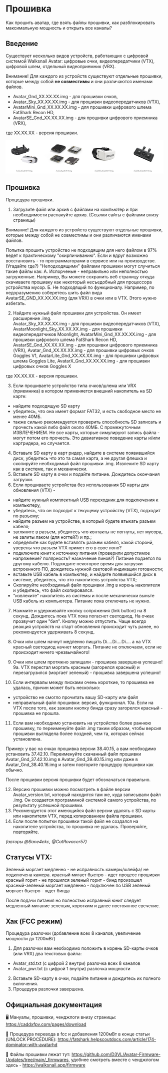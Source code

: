 # Прошивка
Как прошить аватар, где взять файлы прошивки, как разблокировать максимальную мощность и открыть все каналы?

## Введение
Существует несколько видов устройств, работающих с цифровой системой Walksnail Avatar: цифровые очки, видеопередатчики (VTX), цифровой шлем, отдельный видеоприемник (VRX).

Внимание! Для каждого из устройств существуют отдельные прошивки, которые между собой **не совместимы** и они различаются именами файлов.

* Avatar_Gnd_XX.XX.XX.img - для прошивки очков,
* Avatar_Sky_XX.XX.XX.img - для прошивки видеопередатчиков (VTX),
* AvatarMini_Gnd_XX.XX.XX.img - для прошивки цифрового шлема FatShark Recon HD,
* AvatarSE_Gnd_XX.XX.XX.img  - для прошивки цифрового приемника (VRX),

где XX.XX.XX - версия прошивки.

![](./assets/firmware.jpg)

## Прошивка

Процедура прошивки.

1. Загрузите файл или архив с файлами на компьютер и при необходимости распакуйте архив. (Ссылки сайты с файлами внизу страницы) 

Внимание! Для каждого из устройств существуют отдельные прошивки, которые между собой не совместимы и они различаются именами файлов.

Попытка прошить устройство не подходящим для него файлом в 97% ведет к практическому "окирпичиванию". Если и вдруг возможно восстановить - то программаторами в сервисе или на производстве. (Угадайте где?)
"Неподходящими" файлами прошивки могут случиться такие файлы как:
А. Испорченые - неправильно или неполностью загруженные. Например, Вы можете сохранить веб страницу откуда скачиваете прошивку как некоторый несъедобный для процессора устройства мусор.
Б. Не подходящий по функционалу. Например, по недоразумению соберетесь шить файл вида AvatarSE_GND_XX.XX.XX.img (для VRX) в очки или в VTX. Этого нужно избегать.

2. Найдите нужный файл прошивки для устройства. Он имеет расширение .img.     
    Avatar_Sky_XX.XX.XX.img - для прошивки видеопередатчиков (VTX),
    AvatarMoonlight_Sky_XX.XX.XX.img - для прошивки видеопередатчиков Moonlight,
    AvatarMini_Gnd_XX.XX.XX.img - для прошивки цифрового шлема FatShark Recon HD,
    AvatarSE_Gnd_XX.XX.XX.img - для прошивки цифрового приемника (VRX),
    Avatar_Gnd_XX.XX.XX.img - для прошивки цифровых очков Goggles V1,
    AvatarLite_Gnd_XX.XX.XX.img - для прошивки цифровых шлема Goggles Lite,
    AvatarX_Gnd_XX.XX.XX.img - для прошивки цифровых очков Goggles Х

где XX.XX.XX - версия прошивки.

3. Если прошиваете устройство типа очков/шлема или VRX (приемника) в котором применяется внешний накопитель на SD карте:
 - найдите подходящую SD карту
 - убедитесь, что она имеет формат FAT32, и есть свободное место не менее 40МБ.
 - также сильно рекомендуется проверить способность SD записать и прочесть какой либо файл около 40МБ. С промежуточным ИЗВЛЕЧЕНИЕМ.  Не все карты, которые симулируют запись файла - могут потом его прочесть. Это девиативное поведение карты и/или картридера, но случается.
4. Вставьте SD карту в карт ридер, найдите в системе появившийся диск, убедитесь что это та самая карта, а не другая флешка и скопируйте необходимый файл прошивки .img. Извлеките SD карту как в системе, так и механически. 
5. Вставьте SD карту в очки и подайте питание. Дождитесь окончания загрузки.
6. Если прошиваете устройства без использования SD карты для обновления (VTX) - 
- найдите нужный комплектный USB переходник для подключения к компьютеру, 
- убедитесь, что он подходит к текущему устройству (VTX), подходит по разъему;
- найдите разъем на устройстве, в который будете втыкать разъем кабеля;
- загляните в разъем, убедитесь что контакты не погнуты, нет мусора, не залиты лаком (для ногтей?) и пр.;
- определите как будете вставлять разъем кабеля, какой сторонй, уверены что разъем VTX примет его в свое лоно?
- подключите юнит к источнику питания (проверили допустимое напряжение? полярность? назначение пинов?) Питание подается по другому кабелю. Подождите некоторое время для загрузки встроенного ПО, дождитесь нужной световой индикации готовности;
- вставьте USB кабель в компьютер, и найдите появившийся диск в системе, убедитесь, что это накопитель устройства VTX;
- Скопируйте необходимый файл прошивки .img в корень накопителя и убедитесь, что файл скопировался.
- "извлеките" накопитель из системы и после механически выньте USB кабель из компьютера. Питание пока отключать не нужно.
7. Нажмите и удерживайте кнопку сопряжения (link button) на 8 секунд. Дождитесь пока VTX пока погаснет светодиод, На очках прозвучит один "бип". Кнопку можно отпустить. Чаще всегдо реакция устройств на старт обновления происходит чуть ранее, но рекомендуется удерживать 8 секунд.
8. Очки или шлем начнут медленно пищать Di....Di....Di.... а на VTX красный светодиод начнет моргать. Питание не отключаем, если не происходит ничего чрезвычайного!
9. Очки или шлем протяжно запищали - прошивка завершена успешно! 
9а. VTX перестал моргать красным (загорелся красный) и перезагрузился (моргает зеленый) - прошивка завершена успешно!

10. Если интервалы между писками очень короткие, то прошивка не удалась, причин может быть несколько: 
- устройство не смогло прочитать вашу SD-карту или файл
- неправильный файл прошивки: версия, функционал.
10а. Если на VTX после того, как зажали кнопку бинда сразу загорелся красный - прошивка не прошла.

11. Если вам необходимо установить на устройство более раннюю прошивку, то переименуйте файл .img таким образом, чтобы версия прошивки выглядела более поздней, чем та, которая сейчас установлена.

Пример: у вас на очках прошивка версии 38.40.15, а вам необходимо установить 37.42.10. 
Переименуйте скачанный файл прошивки Avatar_Gnd_37.42.10.img в Avatar_Gnd_39.40.15.img или даже в Avatar_Gnd_38.40.16.img и затем повторите процедуру прошивки как обычно.

После прошивки версия прошивки будет обозначаться правильно.

12. Версию прошивки можно посмотреть в файле версии Avatar_version.txt, который находится там же, куда записывали файл .img. Он создается программной системой самого устройства, по результату успешной прошивки.
13. Рекомендуется этот имеющийся файл версии удалять с SD карты или накопителя VTX, перед копированием файла прошивки.
14. Если после попытки прошивки такой файл не создался на накопителе устройства, то прошивка не удалась. 
Проверяйте, повторяйте.

_(авторы @Sane4ekc, @CatRovacer57)_


## Статусы VTX:
Зеленый моргает медленно - не исправность камеры/шлейфа/ не подключена камера.
красный мигает быстро - идет процесс прошивки 
красный горит - не прошился
зеленый горит - бинд произошел
красный-зеленый моргает медленно - подключен по USB
зеленый моргает быстро - ждет бинда

После подачи питания но полностью исправный юнит следует медленный мигание зеленым, коротким и далее постоянное свечение.


## Хак (FCC режим)

Процедура разлочки (добавление всех 8 каналов, увеличение мощности до 1200мВт)
1. Для разлочки вам необходимо положить в корень SD-карты очков (или VRX) два текстовых файла:
- Avatar_std.txt (с цифрой 2 внутри) разлочка всех 8 каналов
- Avatar_pwr.txt (с цифрой 1 внутри) разлочка мощности
2. Вставьте SD-карту в очки, подайте питание и дождитесь их полного включения.
3. Процедура разлочки завершена.

## Официальная документация

🖥 Мануалы, прошивки, ченджлоги внизу страницы: https://caddxfpv.com/pages/download


🔧 Процедура перевода в fcc и добавления 1200мВт в конце статьи (UNLOCK PROCEDURE): https://fatshark.helpscoutdocs.com/article/174-dominator-with-avatarhd


💾 Файлы прошивки лежат тут: https://github.com/D3VL/Avatar-Firmware-Updates/tree/main/_firmwares, удобнее смотреть вместе с ченджлогом здесь - https://walksnail.app/firmware
